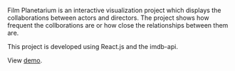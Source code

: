Film Planetarium is an interactive visualization project which displays the collaborations between actors and directors. The project shows how frequent the collborations are or how close the relationships between them are. 

This project is developed using React.js and the imdb-api.

View [demo](https://film-planetarium.firebaseapp.com).

